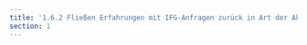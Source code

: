 ```yaml
---
title: '1.6.2 Fließen Erfahrungen mit IFG-Anfragen zurück in Art der Aktenführung?'
section: 1
---
```

